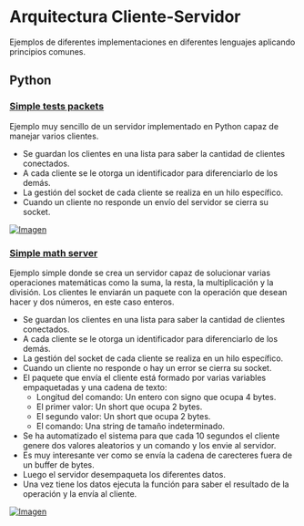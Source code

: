 # Arquitectura Cliente-Servidor

Ejemplos de diferentes implementaciones en diferentes lenguajes aplicando principios comunes.

## Python

### [Simple tests packets](https://github.com/hcosta/arquitectura-cliente-servidor/tree/master/Python/0_simple_test_packets)

Ejemplo muy sencillo de un servidor implementado en Python capaz de manejar varios clientes. 

* Se guardan los clientes en una lista para saber la cantidad de clientes conectados.
* A cada cliente se le otorga un identificador para diferenciarlo de los demás.
* La gestión del socket de cada cliente se realiza en un hilo específico.
* Cuando un cliente no responde un envío del servidor se cierra su socket.

[![Imagen](https://github.com/hcosta/arquitectura-cliente-servidor/raw/master/Python/Screens/img1.png
)](https://github.com/hcosta/arquitectura-cliente-servidor/raw/master/Python/Screens/img1.png)

### [Simple math server](https://github.com/hcosta/arquitectura-cliente-servidor/tree/master/Python/1_simple_math_server)

Ejemplo simple donde se crea un servidor capaz de solucionar varias operaciones matemáticas como la suma, la resta, la multiplicación y la división. Los clientes le enviarán un paquete con la operación que desean hacer y dos números, en este caso enteros.

* Se guardan los clientes en una lista para saber la cantidad de clientes conectados.
* A cada cliente se le otorga un identificador para diferenciarlo de los demás.
* La gestión del socket de cada cliente se realiza en un hilo específico.
* Cuando un cliente no responde o hay un error se cierra su socket.
* El paquete que envía el cliente está formado por varias variables empaquetadas y una cadena de texto:
	* Longitud del comando: Un entero con signo que ocupa 4 bytes.
	* El primer valor: Un short que ocupa 2 bytes.
	* El segundo valor: Un short que ocupa 2 bytes.
	* El comando: Una string de tamaño indeterminado.
* Se ha automatizado el sistema para que cada 10 segundos el cliente genere dos valores aleatorios y un comando y los envie al servidor.
* Es muy interesante ver como se envía la cadena de carecteres fuera de un buffer de bytes.
* Luego el servidor desempaqueta los diferentes datos.
* Una vez tiene los datos ejecuta la función para saber el resultado de la operación y la envía al cliente.

[![Imagen](https://github.com/hcosta/arquitectura-cliente-servidor/raw/master/Python/Screens/img2.png
)](https://github.com/hcosta/arquitectura-cliente-servidor/raw/master/Python/Screens/img2.png)
